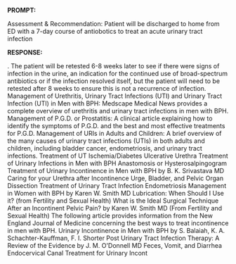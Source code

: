 **PROMPT:**

Assessment & Recommendation:  Patient will be discharged to home from ED with a 7-day course of antiobotics to treat an acute urinary tract infection

**RESPONSE:**

 . The patient will be retested 6-8 weeks later to see if there were signs of infection in the urine, an indication for the continued use of broad-spectrum antibiotics or if the infection resolved itself, but the patient will need to be retested after 8 weeks to ensure this is not a recurrence of infection.  Management of Urethritis, Urinary Tract Infections (UTI) and Urinary Tract Infection (UTI) in Men with BPH:  Medscape Medical News provides a complete overview of urethritis and urinary tract infections in men with BPH.  Management of P.G.D. or Prostatitis:  A clinical article explaining how to identify the symptoms of P.G.D. and the best and most effective treatments for P.G.D.  Management of URIs in Adults and Children:  A brief overview of the many causes of urinary tract infections (UTIs) in both adults and children, including bladder cancer, endometriosis, and urinary tract infections.  Treatment of UT Ischemia/Diabetes  Ulcerative Urethra  Treatment of Urinary Infections in Men with BPH  Anastomosis or Hysterosalpingogram Treatment of Urinary Incontinence in Men with BPH by B. K. Srivastava MD  Caring for your Urethra after Incontinence  Urge, Bladder, and Pelvic Organ Dissection  Treatment of Urinary Tract Infection  Endometriosis Management in Women with BPH by Karen W. Smith MD  Lubrication: When Should I Use it? (from Fertility and Sexual Health)  What is the Ideal Surgical Technique After an Incontinent Pelvic Pain? by Karen W. Smith MD (From Fertility and Sexual Health)  The following article provides information from the New England Journal of Medicine concerning the best ways to treat incontinence in men with BPH.  Urinary Incontinence in Men with BPH by S. Balaiah, K. A. Schachter-Kauffman, F. I. Shorter  Post Urinary Tract Infection Therapy: A Review of the Evidence by J. M. O'Donnell MD  Feces, Vomit, and Diarrhea  Endocervical Canal Treatment for Urinary Incont